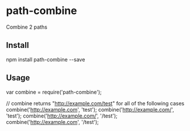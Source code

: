 # path-combine

Combine 2 paths

## Install

npm install path-combine --save

## Usage

var combine = require('path-combine');

// combine returns "http://example.com/test" for all of the following cases
combine('http://example.com', 'test');
combine('http://example.com/', 'test');
combine('http://example.com/', '/test');
combine('http://example.com', '/test');

